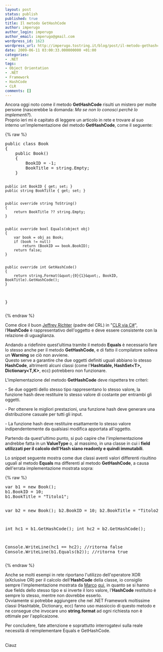 ```yaml
---
layout: post
status: publish
published: true
title: Il metodo GetHashCode
author: imperugo
author_login: imperugo
author_email: imperugo@gmail.com
wordpress_id: 1623
wordpress_url: http://imperugo.tostring.it/blog/post/il-metodo-gethashcode/
date: 2009-06-11 03:00:33.000000000 +01:00
categories:
- .NET
tags:
- Object Orientation
- .NET
- Framework
- HashCode
- CLR
comments: []
---
```

<p>Ancora oggi noto come il metodo <strong>GetHashCode</strong> risulti un mistero per molte persone (nascerebbe la domanda: <em>Ma se non lo conosci perch&egrave; lo implementi?</em>).    <br />
Proprio ieri mi &egrave; capitato di leggere un articolo in rete e trovare al suo interno un'implementazione del metodo <strong>GetHashCode</strong>, come il seguente:</p>
{% raw %}<pre class="brush: csharp; ruler: true;">
public class Book
{
    public Book()
    {
        BookID = -1;
        BookTitle = string.Empty;
    }


    public int BookID { get; set; }
    public string BookTitle { get; set; }


    public override string ToString()
    {
        return BookTitle ?? string.Empty;
    }


    public override bool Equals(object obj)
    {
        var book = obj as Book;
        if (book != null)
            return (BookID == book.BookID);
        return false;
    }


    public override int GetHashCode()
    {
        return string.Format(&quot;{0}{1}&quot;, BookID, BookTitle).GetHashCode();
    }
}</pre>{% endraw %}
<p>Come dice il buon <a target="_blank" rel="nofollow" href="http://www.wintellect.com/cs/blogs/jeffreyr/default.aspx">Jeffrey Richter</a> (padre del CRL) in &quot;<a target="_blank" rel="nofollow" href="http://www.amazon.co.uk/CLR-Via-Applied-Framework-Programming/dp/0735621632/ref=sr_1_1?ie=UTF8&amp;s=books&amp;qid=1244704411&amp;sr=8-1">CLR via C#</a>&quot;, l&rsquo;<strong>HashCode</strong> &egrave; rappresentativo dell'oggetto e deve essere consistente con la relazione di uguaglianza.</p>
<p>Andando a ridefinire quest&rsquo;ultima tramite il metodo <strong>Equals</strong> &egrave; necessario fare lo stesso anche per il metodo <strong>GetHashCode</strong>, e di fatto il compilatore solleva un <strong>Warning</strong> se ci&ograve; non avviene.    <br />
Questo serve a garantire che due oggetti definiti uguali abbiano lo stesso <strong>HashCode</strong>, altrimenti alcuni classi (come l'<strong>Hashtable, HashSet&lt;T&gt;, Dictionary&lt;T,K&gt;</strong>, ecc) potrebbero non funzionare.</p>
<p>L'implementazione del metodo <strong>GetHashCode</strong> deve rispettera tre criteri:</p>
<p>- Se due oggetti dello stesso tipo rappresentano lo stesso valore, la funzione hash deve restituire lo stesso valore di costante per entrambi gli oggetti.</p>
<p>- Per ottenere le migliori prestazioni, una funzione hash deve generare una distribuzione casuale per tutti gli input.</p>
<p>- La funzione hash deve restituire esattamente lo stesso valore indipendentemente da qualsiasi modifica apportata all'oggetto.</p>
<p>Partendo da quest'ultimo punto, si pu&ograve; capire che l'implementazione andrebbe fatta in un <strong>ValueType</strong> o, al massimo, in una classe in cui i <strong>field utilizzati per il calcolo dell'Hash siano readonly e quindi immutabili</strong>.</p>
<p>Lo snippet seguente mostra come due classi aventi valori differenti risultino uguali al metodo <strong>Equals</strong> ma differenti al metodo <strong>GetHashCode</strong>, a causa dell'errata implementazione mostrata sopra:</p>
{% raw %}<pre class="brush: csharp; ruler: true;">
var b1 = new Book();
b1.BookID = 10;
b1.BookTitle = &quot;Titolo1&quot;;


var b2 = new Book();
b2.BookID = 10;
b2.BookTitle = &quot;Titolo2&quot;;


int hc1 = b1.GetHashCode();
int hc2 = b2.GetHashCode();


Console.WriteLine(hc1 == hc2); //ritorna false
Console.WriteLine(b1.Equals(b2)); //ritorna true</pre>{% endraw %}
<p>Anche se molti esempi in rete riportano l'utilizzo dell'operatore XOR (eXclusive OR) per il calcolo dell'<strong>HashCode</strong> della classe, io consiglio sempre l'implementazione mostrata da <a target="_blank" rel="nofollow" href="http://www.codemetropolis.com/">Marco</a> <a target="_blank" rel="nofollow" href="http://www.aspitalia.com/script/890/Limportanza-Definire-Metodo-GetHashCode.aspx">qui</a>, in quanto se si hanno due fields dello stesso tipo e si inverte il loro valore, l'<strong>HashCode</strong> restituito &egrave; sempre lo stesso, mentre non dovrebbe esserlo.    <br />
Ovviamente si potrebbe aggiungere che nel .NET Framework moltissime classi (Hashtable, Dictionary, ecc) fanno uso massiccio di questo metodo e ne consegue che invocare uno <strong>string.format</strong> ad ogni richiesta non &egrave; ottimale per l'applicaizone.</p>
<p>Per concludere, fate attenzione e soprattutto interrogatevi sulla reale necessit&agrave; di reimplementare Equals e GetHashCode.</p>
<p><br />
Ciauz</p>
